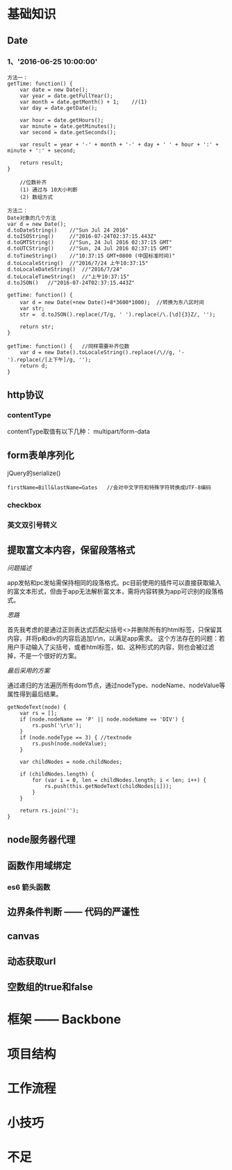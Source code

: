 # 基础知识
## Date
### 1、'2016-06-25 10:00:00'
    方法一：
    getTime: function() {
        var date = new Date();
        var year = date.getFullYear();
        var month = date.getMonth() + 1;    //(1)
        var day = date.getDate();

        var hour = date.getHours();
        var minute = date.getMinutes();
        var second = date.getSeconds();

        var result = year + '-' + month + '-' + day + ' ' + hour + ':' + minute + ':' + second;

        return result;
    }

        //位数补齐
        (1) 通过与 10大小判断
        (2) 数组方式
    
    方法二：
    Date对象的几个方法
    var d = new Date();
    d.toDateString()    //"Sun Jul 24 2016"
    d.toISOString()     //"2016-07-24T02:37:15.443Z"
    d.toGMTString()     //"Sun, 24 Jul 2016 02:37:15 GMT"
    d.toUTCString()     //"Sun, 24 Jul 2016 02:37:15 GMT"
    d.toTimeString()    //"10:37:15 GMT+0800 (中国标准时间)"
    d.toLocaleString()  //"2016/7/24 上午10:37:15"
    d.toLocaleDateString()  //"2016/7/24"
    d.toLocaleTimeString()  //"上午10:37:15"
    d.toJSON()   //"2016-07-24T02:37:15.443Z"

    getTime: function() {
        var d = new Date(+new Date()+8*3600*1000);  //转换为东八区时间
        var str;
        str =  d.toJSON().replace(/T/g, ' ').replace(/\.[\d]{3}Z/, '');

        return str;
    }

    getTime: function() {   //同样需要补齐位数
        var d = new Date().toLocaleString().replace(/\//g, '-').replace(/[上下午]/g, '');
        return d;
    }
    
## http协议
### contentType
contentType取值有以下几种：
multipart/form-data
## form表单序列化
jQuery的serialize()

    firstName=Bill&lastName=Gates   //会对中文字符和特殊字符转换成UTF-8编码  

### checkbox
### 英文双引号转义
## 提取富文本内容，保留段落格式

*问题描述*

app发帖和pc发帖需保持相同的段落格式。pc目前使用的插件可以直接获取输入的富文本形式，但由于app无法解析富文本，需将内容转换为app可识别的段落格式。

*思路*

首先我考虑的是通过正则表达式匹配尖括号<>并删除所有的html标签，只保留其内容，并将p和div的内容后追加\r\n，以满足app需求。
这个方法存在的问题：若用户手动输入了尖括号，或者html标签，如<a>、<happy>这种形式的内容，则也会被过滤掉，不是一个很好的方案。

*最后采用的方案*

通过递归的方法遍历所有dom节点，通过nodeType、nodeName、nodeValue等属性得到最后结果。

    getNodeText(node) {
        var rs = [];
        if (node.nodeName == 'P' || node.nodeName == 'DIV') {
            rs.push('\r\n');
        }
        if (node.nodeType == 3) { //textnode
            rs.push(node.nodeValue);
        }

        var childNodes = node.childNodes;

        if (childNodes.length) {
            for (var i = 0, len = childNodes.length; i < len; i++) {
                rs.push(this.getNodeText(childNodes[i]));
            }
        }

        return rs.join('');
    }

## node服务器代理
## 函数作用域绑定
### es6 箭头函数
## 边界条件判断 —— 代码的严谨性
## canvas
## 动态获取url
## 空数组的true和false

# 框架 —— Backbone

# 项目结构

# 工作流程

# 小技巧

# 不足